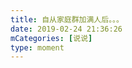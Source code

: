 ```yaml
---
title: 自从家庭群加满人后。。。
date: 2019-02-24 21:36:26
mCategories: [说说]
type: moment
---
```


<div id="pics-20190224213626"></div>

<script>
var data = [
    {"link": "2019-02-24_000000.jpeg", "type": "shuoshuo"},
    {"link": "2019-02-24_000001.jpeg", "type": "shuoshuo"},
    {"link": "2019-02-24_000002.jpeg", "type": "shuoshuo"},
    {"link": "2019-02-24_000003.jpeg", "type": "shuoshuo"}
];
picsRender(data, "pics-20190224213626");
</script>

